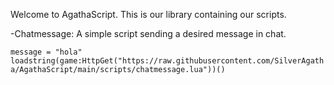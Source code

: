 Welcome to AgathaScript. This is our library containing our scripts.

-Chatmessage: A simple script sending a desired message in chat.

`message = "hola"
loadstring(game:HttpGet("https://raw.githubusercontent.com/SilverAgatha/AgathaScript/main/scripts/chatmessage.lua"))()`
